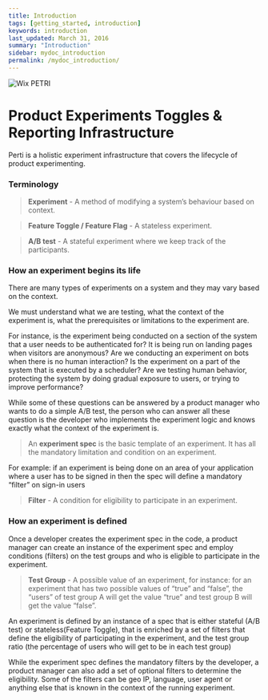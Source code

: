 ```yaml
---
title: Introduction
tags: [getting_started, introduction]
keywords: introduction
last_updated: March 31, 2016
summary: "Introduction"
sidebar: mydoc_introduction
permalink: /mydoc_introduction/
---
```


![Wix PETRI](http://static.wix.com/media/1a2c40_947e5f0e64d175a4534898a64d1a67d2.jpg)

# Product Experiments Toggles & Reporting Infrastructure

Perti is a holistic experiment infrastructure that covers the lifecycle of product experimenting.

### Terminology

> **Experiment** - A method of modifying a system’s behaviour based on context.

> **Feature Toggle / Feature Flag** - A stateless experiment.

> **A/B test** - A stateful experiment where we keep track of the participants.

### How an experiment begins its life
There are many types of experiments on a system and they may vary based on the context. 

We must understand what we are testing, what the context of the experiment is, what the prerequisites or limitations to the experiment are.

For instance, is the experiment being conducted on a section of the system that a user needs to be authenticated for? 
It is being run on landing pages when visitors are anonymous?
Are we conducting an experiment on bots when there is no human interaction?
Is the experiment on a part of the system that is executed by a scheduler?
Are we testing human behavior, protecting the system by doing gradual exposure to users, or trying to improve performance?

While some of these questions can be answered by a product manager who wants to do a simple A/B test, the person who can answer all these question is the developer who implements the experiment logic and knows exactly what the context of the experiment is. 

> An **experiment spec** is the basic template of an experiment. It has all the mandatory limitation and condition on an experiment.

For example: if an experiment is being done on an area of your application where a user has to be signed in then the spec will define a mandatory “filter” on sign-in users

> **Filter** - A condition for eligibility to participate in an experiment.

### How an experiment is defined
Once a developer creates the experiment spec in the code, a product manager can create an instance of the experiment spec and employ conditions (filters) on the test groups and who is eligible to participate in the experiment.

> **Test Group** - A possible value of an experiment, for instance: for an experiment that has two possible values of “true” and “false”, the “users” of test group A will get the value “true” and test group B will get the value “false”.

An experiment is defined by an instance of a spec that is either stateful (A/B test) or stateless(Feature Toggle), that is enriched by a set of filters that define the eligibility of participating in the experiment, and the test group ratio (the percentage of users who will get to be in each test group)

While the experiment spec defines the mandatory filters by the developer, a product manager can also add a set of optional filters to determine the eligibility. Some of the filters can be geo IP, language, user agent or anything else that is known in the context of the running experiment. 
